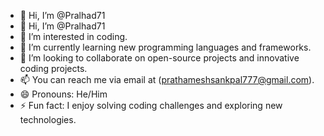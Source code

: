 - 👋 Hi, I’m @Pralhad71
- 👋 Hi, I’m @Pralhad71
- 👀 I’m interested in coding.
- 🌱 I’m currently learning new programming languages and frameworks.
- 💞️ I’m looking to collaborate on open-source projects and innovative coding projects.
- 📫 You can reach me via email at (prathameshsankpal777@gmail.com).
- 😄 Pronouns: He/Him
- ⚡ Fun fact: I enjoy solving coding challenges and exploring new technologies.
<!---
Pralhad71/Pralhad71 is a ✨ special ✨ repository because its `README.md` (this file) appears on your GitHub profile.
You can click the Preview link to take a look at your changes.
--->
